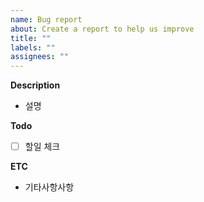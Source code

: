 ```yaml
---
name: Bug report
about: Create a report to help us improve
title: ""
labels: ""
assignees: ""
---
```


**Description**

- 설명

**Todo**

- [ ] 할일 체크

**ETC**

- 기타사항사항
